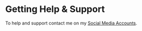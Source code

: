 # Getting Help & Support

To help and support contact me on my [Social Media Accounts](https://anzenkodo.github.io/).
